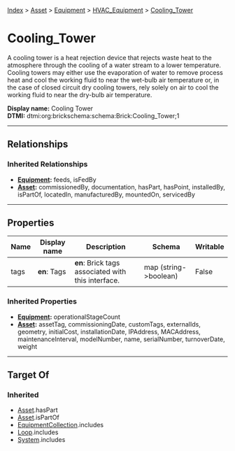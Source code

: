 [Index](../../../index.md) > [Asset](../../Asset.md) > [Equipment](../Equipment.md) > [HVAC_Equipment](HVAC_Equipment.md) > [Cooling_Tower](#)
# Cooling_Tower

A cooling tower is a heat rejection device that rejects waste heat to the atmosphere through the cooling of a water stream to a lower temperature. Cooling towers may either use the evaporation of water to remove process heat and cool the working fluid to near the wet-bulb air temperature or, in the case of closed circuit dry cooling towers, rely solely on air to cool the working fluid to near the dry-bulb air temperature.


**Display name:** Cooling Tower<br />
**DTMI:** dtmi:org:brickschema:schema:Brick:Cooling_Tower;1

---

## Relationships

### Inherited Relationships
* **[Equipment](../Equipment.md):** feeds, isFedBy
* **[Asset](../../Asset.md):** commissionedBy, documentation, hasPart, hasPoint, installedBy, isPartOf, locatedIn, manufacturedBy, mountedOn, servicedBy

---

## Properties

|Name|Display name|Description|Schema|Writable|
|-|-|-|-|-|
|tags|**en**: Tags|**en**: Brick tags associated with this interface.|map (string->boolean)|False|
### Inherited Properties
* **[Equipment](../Equipment.md):** operationalStageCount
* **[Asset](../../Asset.md):** assetTag, commissioningDate, customTags, externalIds, geometry, initialCost, installationDate, IPAddress, MACAddress, maintenanceInterval, modelNumber, name, serialNumber, turnoverDate, weight

---

## Target Of
### Inherited
* [Asset](../../Asset.md).hasPart
* [Asset](../../Asset.md).isPartOf
* [EquipmentCollection](../../../Collection/EquipmentCollection.md).includes
* [Loop](../../../Collection/Loop/Loop.md).includes
* [System](../../../Collection/System/System.md).includes
